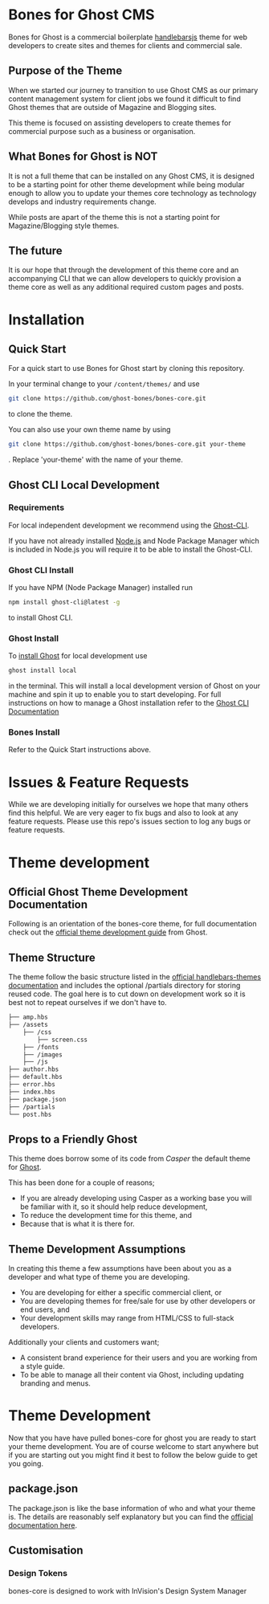 # Bones for Ghost CMS
Bones for Ghost is a commercial boilerplate [handlebarsjs](https://handlebarsjs.com/) theme for web developers to create sites and themes for clients and commercial sale.

## Purpose of the Theme
When we started our journey to transition to use Ghost CMS as our primary content management system for client jobs we found it difficult to find Ghost themes that are outside of Magazine and Blogging sites.

This theme is focused on assisting developers to create themes for commercial purpose such as a business or organisation.

## What Bones for Ghost is NOT
It is not a full theme that can be installed on any Ghost CMS, it is designed to be a starting point for other theme development while being modular enough to allow you to update your themes core technology as technology develops and industry requirements change.

While posts are apart of the theme this is not a starting point for Magazine/Blogging style themes.

## The future
It is our hope that through the development of this theme core and an accompanying CLI that we can allow developers to quickly provision a theme core as well as any additional required custom pages and posts.

# Installation
## Quick Start
For a quick start to use Bones for Ghost start by cloning this repository.

In your terminal change to your ```/content/themes/``` and use
```bash
git clone https://github.com/ghost-bones/bones-core.git
```
to clone the theme.

You can also use your own theme name by using
```bash
git clone https://github.com/ghost-bones/bones-core.git your-theme
```
. Replace 'your-theme' with the name of your theme.

## Ghost CLI Local Development
### Requirements
For local independent development we recommend using the [Ghost-CLI](https://docs.ghost.org/install/local/).

If you have not already installed [Node.js](https://nodejs.org/en/) and Node Package Manager which is included in Node.js you will require it to be able to install the Ghost-CLI.

### Ghost CLI Install
If you have NPM (Node Package Manager) installed run
```bash
npm install ghost-cli@latest -g
```
to install Ghost CLI.

### Ghost Install
To [install Ghost](https://docs.ghost.org/install/local/) for local development use
```bash
ghost install local
```
in the terminal. This will install a local development version of Ghost on your machine and spin it up to enable you to start developing.
For full instructions on how to manage a Ghost installation refer to the [Ghost CLI Documentation](https://docs.ghost.org/install/local/#starting--stopping)

### Bones Install
Refer to the Quick Start instructions above.

# Issues & Feature Requests
While we are developing initially for ourselves we hope that many others find this helpful. We are very eager to fix bugs and also to look at any feature requests. Please use this repo's issues section to log any bugs or feature requests.

# Theme development
## Official Ghost Theme Development Documentation
Following is an orientation of the bones-core theme, for full documentation check out the [official theme development guide](https://docs.ghost.org/api/handlebars-themes/) from Ghost.

## Theme Structure
The theme follow the basic structure listed in the [official handlebars-themes documentation](https://docs.ghost.org/api/handlebars-themes/structure/) and includes the  optional /partials directory for storing reused code. The goal here is to cut down on development work so it is best not to repeat ourselves if we don't have to.

```bash
├── amp.hbs
├── /assets
    ├── /css
        ├── screen.css
    ├── /fonts
    ├── /images
    ├── /js
├── author.hbs
├── default.hbs
├── error.hbs
├── index.hbs
├── package.json
├── /partials
└── post.hbs

```

## Props to a Friendly Ghost
This theme does borrow some of its code from *Casper* the default theme for [Ghost](http://github.com/tryghost/ghost/).

This has been done for a couple of reasons;
* If you are already developing using Casper as a working base you will be familiar with it, so it should help reduce development,
* To reduce the development time for this theme, and
* Because that is what it is there for.

## Theme Development Assumptions
In creating this theme a few assumptions have been about you as a developer and what type of theme you are developing.

* You are developing for either a specific commercial client, or
* You are developing themes for free/sale for use by other developers or end users, and
* Your development skills may range from HTML/CSS to full-stack developers.

Additionally your clients and customers want;

* A consistent brand experience for their users and you are working from a style guide.
* To be able to manage all their content via Ghost, including updating branding and menus.

# Theme Development
Now that you have have pulled bones-core for ghost you are ready to start your theme development. You are of course welcome to start anywhere but if you are starting out you might find it best to follow the below guide to get you going.

## package.json
The package.json is like the base information of who and what your theme is. The details are reasonably self explanatory but you can find the [official documentation here](https://docs.ghost.org/api/handlebars-themes/packagejson/).

## Customisation

### Design Tokens
bones-core is designed to work with InVision's Design System Manager
